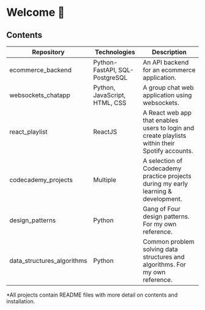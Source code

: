 # Welcome 👋

## Contents

| Repository          | Technologies                       | Description                                                                           |
| ------------------- | ---------------------------------- | ------------------------------------------------------------------------------------- |
| ecommerce_backend   | Python-FastAPI, SQL-PostgreSQL | An API backend for an ecommerce application.                                          |
| websockets_chatapp  | Python, JavaScript, HTML, CSS      | A group chat web application using websockets.                                        |
| react_playlist      | ReactJS                            | A React web app that enables users to login and create playlists within their Spotify accounts. |
| codecademy_projects | Multiple                           | A selection of Codecademy practice projects during my early learning & development. |
| design_patterns | Python | Gang of Four design patterns. For my own reference.
| data_structures_algorithms | Python                           | Common problem solving data structures and algorithms. For my own reference. |

*All projects contain README files with more detail on contents and installation.
